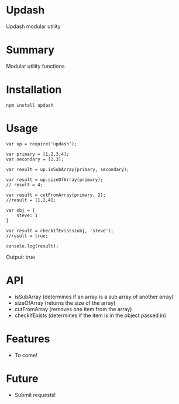 # Updash
Updash modular utility

# Summary
Modular utility functions

# Installation
```
npm install updash
```

# Usage
```
var up = require('updash');

var primary = [1,2,3,4];
var secondary = [2,3];

var result = up.isSubArray(primary, secondary);

var result = up.sizeOfArray(primary);
// result = 4;

var result = cutFromArray(primary, 2);
//result = [1,2,4];

var obj = {
    steve: 1
}

var result = checkIfExists(obj, 'steve');
//result = true;

console.log(result);
```
Output: true

# API
- isSubArray  (determines if an array is a sub array of another array)
- sizeOfArray (returns the size of the array)
- cutFromArray (removes one item from the array)
- checkIfExists (determines if the item is in the object passed in)

# Features
- To come!

# Future
- Submit requests!
